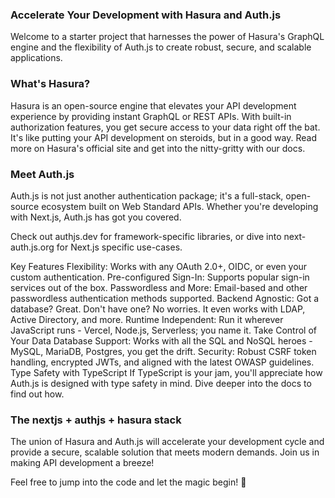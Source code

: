 
### Accelerate Your Development with Hasura and Auth.js
Welcome to a starter project that harnesses the power of Hasura's GraphQL engine and the flexibility of Auth.js to create robust, secure, and scalable applications.

### What's Hasura?
Hasura is an open-source engine that elevates your API development experience by providing instant GraphQL or REST APIs. With built-in authorization features, you get secure access to your data right off the bat. It's like putting your API development on steroids, but in a good way. Read more on Hasura's official site and get into the nitty-gritty with our docs.

### Meet Auth.js
Auth.js is not just another authentication package; it's a full-stack, open-source ecosystem built on Web Standard APIs. Whether you're developing with Next.js, Auth.js has got you covered.

Check out authjs.dev for framework-specific libraries, or dive into next-auth.js.org for Next.js specific use-cases.

Key Features
Flexibility: Works with any OAuth 2.0+, OIDC, or even your custom authentication.
Pre-configured Sign-In: Supports popular sign-in services out of the box.
Passwordless and More: Email-based and other passwordless authentication methods supported.
Backend Agnostic: Got a database? Great. Don't have one? No worries. It even works with LDAP, Active Directory, and more.
Runtime Independent: Run it wherever JavaScript runs - Vercel, Node.js, Serverless; you name it.
Take Control of Your Data
Database Support: Works with all the SQL and NoSQL heroes - MySQL, MariaDB, Postgres, you get the drift.
Security: Robust CSRF token handling, encrypted JWTs, and aligned with the latest OWASP guidelines.
Type Safety with TypeScript
If TypeScript is your jam, you'll appreciate how Auth.js is designed with type safety in mind. Dive deeper into the docs to find out how.


### The nextjs + authjs + hasura stack
The union of Hasura and Auth.js will accelerate your development cycle and provide a secure, scalable solution that meets modern demands. Join us in making API development a breeze!

Feel free to jump into the code and let the magic begin! 🚀